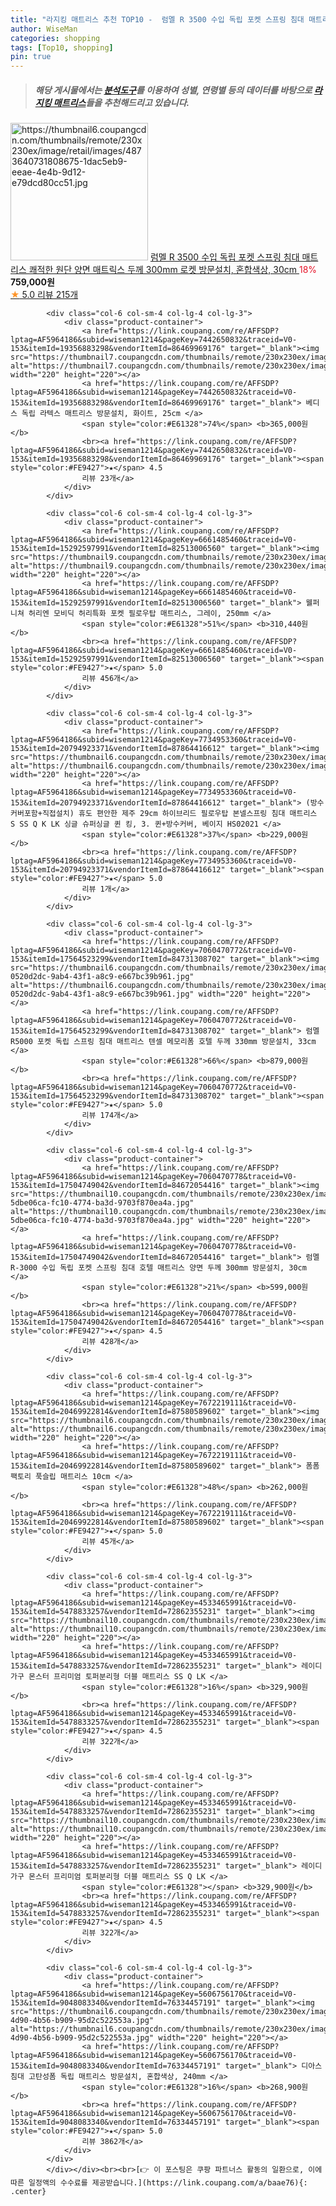 ```yaml
---
title: "라지킹 매트리스 추천 TOP10 -  럼멜 R 3500 수입 독립 포켓 스프링 침대 매트리스 쾌적한 원단 양면 매트릭스 두께 300mm 로켓 방문설치, 혼합색상"
author: WiseMan
categories: shopping
tags: [Top10, shopping]
pin: true
---
```


> ##### 해당 게시물에서는 [**분석도구**](https://itemscout.io/)를 이용하여 **성별**, **연령별** 등의 데이터를 바탕으로 [**라지킹 매트리스**](https://link.coupang.com/a/baae76)들을 추천해드리고 있습니다.
<div class="container"><div class="row">
            <div class="col-6 col-sm-4 col-lg-4 col-lg-3">
                <div class="product-container">
                    <a href="https://link.coupang.com/re/AFFSDP?lptag=AF5964186&subid=wiseman1214&pageKey=6990569994&traceid=V0-153&itemId=17108210018&vendorItemId=84281934473" target="_blank"><img src="https://thumbnail6.coupangcdn.com/thumbnails/remote/230x230ex/image/retail/images/4873640731808675-1dac5eb9-eeae-4e4b-9d12-e79dcd80cc51.jpg" alt="https://thumbnail6.coupangcdn.com/thumbnails/remote/230x230ex/image/retail/images/4873640731808675-1dac5eb9-eeae-4e4b-9d12-e79dcd80cc51.jpg" width="220" height="220"></a>
                    <a href="https://link.coupang.com/re/AFFSDP?lptag=AF5964186&subid=wiseman1214&pageKey=6990569994&traceid=V0-153&itemId=17108210018&vendorItemId=84281934473" target="_blank"> 럼멜 R 3500 수입 독립 포켓 스프링 침대 매트리스 쾌적한 원단 양면 매트릭스 두께 300mm 로켓 방문설치, 혼합색상, 30cm </a>
                    <span style="color:#E61328">18%</span> <b>759,000원</b>
                    <br><a href="https://link.coupang.com/re/AFFSDP?lptag=AF5964186&subid=wiseman1214&pageKey=6990569994&traceid=V0-153&itemId=17108210018&vendorItemId=84281934473" target="_blank"><span style="color:#FE9427">★</span> 5.0
                    리뷰 215개</a>
                </div>
            </div>
            
            <div class="col-6 col-sm-4 col-lg-4 col-lg-3">
                <div class="product-container">
                    <a href="https://link.coupang.com/re/AFFSDP?lptag=AF5964186&subid=wiseman1214&pageKey=7442650832&traceid=V0-153&itemId=19356883298&vendorItemId=86469969176" target="_blank"><img src="https://thumbnail7.coupangcdn.com/thumbnails/remote/230x230ex/image/rs_quotation_api/3kqysu6s/509b45849f784c7dad6dffd426a553a8.jpg" alt="https://thumbnail7.coupangcdn.com/thumbnails/remote/230x230ex/image/rs_quotation_api/3kqysu6s/509b45849f784c7dad6dffd426a553a8.jpg" width="220" height="220"></a>
                    <a href="https://link.coupang.com/re/AFFSDP?lptag=AF5964186&subid=wiseman1214&pageKey=7442650832&traceid=V0-153&itemId=19356883298&vendorItemId=86469969176" target="_blank"> 베디스 독립 라텍스 매트리스 방문설치, 화이트, 25cm </a>
                    <span style="color:#E61328">74%</span> <b>365,000원</b>
                    <br><a href="https://link.coupang.com/re/AFFSDP?lptag=AF5964186&subid=wiseman1214&pageKey=7442650832&traceid=V0-153&itemId=19356883298&vendorItemId=86469969176" target="_blank"><span style="color:#FE9427">★</span> 4.5
                    리뷰 23개</a>
                </div>
            </div>
            
            <div class="col-6 col-sm-4 col-lg-4 col-lg-3">
                <div class="product-container">
                    <a href="https://link.coupang.com/re/AFFSDP?lptag=AF5964186&subid=wiseman1214&pageKey=6661485460&traceid=V0-153&itemId=15292597991&vendorItemId=82513006560" target="_blank"><img src="https://thumbnail9.coupangcdn.com/thumbnails/remote/230x230ex/image/rs_quotation_api/gkyv9wxy/1933ca1332be46b1a0896588e96858c1.jpg" alt="https://thumbnail9.coupangcdn.com/thumbnails/remote/230x230ex/image/rs_quotation_api/gkyv9wxy/1933ca1332be46b1a0896588e96858c1.jpg" width="220" height="220"></a>
                    <a href="https://link.coupang.com/re/AFFSDP?lptag=AF5964186&subid=wiseman1214&pageKey=6661485460&traceid=V0-153&itemId=15292597991&vendorItemId=82513006560" target="_blank"> 웰퍼니쳐 허리엔 모비딕 허리특화 포켓 필로우탑 매트리스, 그레이, 250mm </a>
                    <span style="color:#E61328">51%</span> <b>310,440원</b>
                    <br><a href="https://link.coupang.com/re/AFFSDP?lptag=AF5964186&subid=wiseman1214&pageKey=6661485460&traceid=V0-153&itemId=15292597991&vendorItemId=82513006560" target="_blank"><span style="color:#FE9427">★</span> 5.0
                    리뷰 456개</a>
                </div>
            </div>
            
            <div class="col-6 col-sm-4 col-lg-4 col-lg-3">
                <div class="product-container">
                    <a href="https://link.coupang.com/re/AFFSDP?lptag=AF5964186&subid=wiseman1214&pageKey=7734953360&traceid=V0-153&itemId=20794923371&vendorItemId=87864416612" target="_blank"><img src="https://thumbnail6.coupangcdn.com/thumbnails/remote/230x230ex/image/vendor_inventory/811e/a470fa43153cad610028f8cccfde7acc141ca125374a9e280fe4b26c1b56.jpg" alt="https://thumbnail6.coupangcdn.com/thumbnails/remote/230x230ex/image/vendor_inventory/811e/a470fa43153cad610028f8cccfde7acc141ca125374a9e280fe4b26c1b56.jpg" width="220" height="220"></a>
                    <a href="https://link.coupang.com/re/AFFSDP?lptag=AF5964186&subid=wiseman1214&pageKey=7734953360&traceid=V0-153&itemId=20794923371&vendorItemId=87864416612" target="_blank"> (방수커버포함+직접설치) 휴도 편안한 제주 29cm 하이브리드 필로우탑 본넬스프링 침대 매트리스 S SS Q K LK 싱글 슈퍼싱글 퀸 킹, 3. 퀸+방수커버, 베이지 HS02021 </a>
                    <span style="color:#E61328">37%</span> <b>229,000원</b>
                    <br><a href="https://link.coupang.com/re/AFFSDP?lptag=AF5964186&subid=wiseman1214&pageKey=7734953360&traceid=V0-153&itemId=20794923371&vendorItemId=87864416612" target="_blank"><span style="color:#FE9427">★</span> 5.0
                    리뷰 1개</a>
                </div>
            </div>
            
            <div class="col-6 col-sm-4 col-lg-4 col-lg-3">
                <div class="product-container">
                    <a href="https://link.coupang.com/re/AFFSDP?lptag=AF5964186&subid=wiseman1214&pageKey=7060470772&traceid=V0-153&itemId=17564523299&vendorItemId=84731308702" target="_blank"><img src="https://thumbnail6.coupangcdn.com/thumbnails/remote/230x230ex/image/retail/images/3572118994063397-0520d2dc-9ab4-43f1-a8c9-e667bc39b961.jpg" alt="https://thumbnail6.coupangcdn.com/thumbnails/remote/230x230ex/image/retail/images/3572118994063397-0520d2dc-9ab4-43f1-a8c9-e667bc39b961.jpg" width="220" height="220"></a>
                    <a href="https://link.coupang.com/re/AFFSDP?lptag=AF5964186&subid=wiseman1214&pageKey=7060470772&traceid=V0-153&itemId=17564523299&vendorItemId=84731308702" target="_blank"> 럼멜 R5000 포켓 독립 스프링 침대 매트리스 텐셀 메모리폼 호텔 두께 330mm 방문설치, 33cm </a>
                    <span style="color:#E61328">66%</span> <b>879,000원</b>
                    <br><a href="https://link.coupang.com/re/AFFSDP?lptag=AF5964186&subid=wiseman1214&pageKey=7060470772&traceid=V0-153&itemId=17564523299&vendorItemId=84731308702" target="_blank"><span style="color:#FE9427">★</span> 5.0
                    리뷰 174개</a>
                </div>
            </div>
            
            <div class="col-6 col-sm-4 col-lg-4 col-lg-3">
                <div class="product-container">
                    <a href="https://link.coupang.com/re/AFFSDP?lptag=AF5964186&subid=wiseman1214&pageKey=7060470778&traceid=V0-153&itemId=17504749042&vendorItemId=84672054416" target="_blank"><img src="https://thumbnail10.coupangcdn.com/thumbnails/remote/230x230ex/image/retail/images/4445414323622979-5dbe06ca-fc10-4774-ba3d-9703f870ea4a.jpg" alt="https://thumbnail10.coupangcdn.com/thumbnails/remote/230x230ex/image/retail/images/4445414323622979-5dbe06ca-fc10-4774-ba3d-9703f870ea4a.jpg" width="220" height="220"></a>
                    <a href="https://link.coupang.com/re/AFFSDP?lptag=AF5964186&subid=wiseman1214&pageKey=7060470778&traceid=V0-153&itemId=17504749042&vendorItemId=84672054416" target="_blank"> 럼멜 R-3000 수입 독립 포켓 스프링 침대 호텔 매트리스 양면 두께 300mm 방문설치, 30cm </a>
                    <span style="color:#E61328">21%</span> <b>599,000원</b>
                    <br><a href="https://link.coupang.com/re/AFFSDP?lptag=AF5964186&subid=wiseman1214&pageKey=7060470778&traceid=V0-153&itemId=17504749042&vendorItemId=84672054416" target="_blank"><span style="color:#FE9427">★</span> 4.5
                    리뷰 428개</a>
                </div>
            </div>
            
            <div class="col-6 col-sm-4 col-lg-4 col-lg-3">
                <div class="product-container">
                    <a href="https://link.coupang.com/re/AFFSDP?lptag=AF5964186&subid=wiseman1214&pageKey=7672219111&traceid=V0-153&itemId=20469922814&vendorItemId=87580589602" target="_blank"><img src="https://thumbnail6.coupangcdn.com/thumbnails/remote/230x230ex/image/vendor_inventory/da91/4c30c521e85e73e3068d4516903f787ed2576329badd9d2f27b038c639f3.png" alt="https://thumbnail6.coupangcdn.com/thumbnails/remote/230x230ex/image/vendor_inventory/da91/4c30c521e85e73e3068d4516903f787ed2576329badd9d2f27b038c639f3.png" width="220" height="220"></a>
                    <a href="https://link.coupang.com/re/AFFSDP?lptag=AF5964186&subid=wiseman1214&pageKey=7672219111&traceid=V0-153&itemId=20469922814&vendorItemId=87580589602" target="_blank"> 폼폼팩토리 푹슬립 매트리스 10cm </a>
                    <span style="color:#E61328">48%</span> <b>262,000원</b>
                    <br><a href="https://link.coupang.com/re/AFFSDP?lptag=AF5964186&subid=wiseman1214&pageKey=7672219111&traceid=V0-153&itemId=20469922814&vendorItemId=87580589602" target="_blank"><span style="color:#FE9427">★</span> 5.0
                    리뷰 45개</a>
                </div>
            </div>
            
            <div class="col-6 col-sm-4 col-lg-4 col-lg-3">
                <div class="product-container">
                    <a href="https://link.coupang.com/re/AFFSDP?lptag=AF5964186&subid=wiseman1214&pageKey=4533465991&traceid=V0-153&itemId=5478833257&vendorItemId=72862355231" target="_blank"><img src="https://thumbnail10.coupangcdn.com/thumbnails/remote/230x230ex/image/vendor_inventory/548c/8bda1328eaa3af04f26fb719f3dbb1a184ccbf9d32400d37d0eb778cc1ba.jpg" alt="https://thumbnail10.coupangcdn.com/thumbnails/remote/230x230ex/image/vendor_inventory/548c/8bda1328eaa3af04f26fb719f3dbb1a184ccbf9d32400d37d0eb778cc1ba.jpg" width="220" height="220"></a>
                    <a href="https://link.coupang.com/re/AFFSDP?lptag=AF5964186&subid=wiseman1214&pageKey=4533465991&traceid=V0-153&itemId=5478833257&vendorItemId=72862355231" target="_blank"> 레이디가구 몬스터 프리미엄 토퍼분리형 더블 매트리스 SS Q LK </a>
                    <span style="color:#E61328">16%</span> <b>329,900원</b>
                    <br><a href="https://link.coupang.com/re/AFFSDP?lptag=AF5964186&subid=wiseman1214&pageKey=4533465991&traceid=V0-153&itemId=5478833257&vendorItemId=72862355231" target="_blank"><span style="color:#FE9427">★</span> 4.5
                    리뷰 322개</a>
                </div>
            </div>
            
            <div class="col-6 col-sm-4 col-lg-4 col-lg-3">
                <div class="product-container">
                    <a href="https://link.coupang.com/re/AFFSDP?lptag=AF5964186&subid=wiseman1214&pageKey=4533465991&traceid=V0-153&itemId=5478833257&vendorItemId=72862355231" target="_blank"><img src="https://thumbnail10.coupangcdn.com/thumbnails/remote/230x230ex/image/vendor_inventory/548c/8bda1328eaa3af04f26fb719f3dbb1a184ccbf9d32400d37d0eb778cc1ba.jpg" alt="https://thumbnail10.coupangcdn.com/thumbnails/remote/230x230ex/image/vendor_inventory/548c/8bda1328eaa3af04f26fb719f3dbb1a184ccbf9d32400d37d0eb778cc1ba.jpg" width="220" height="220"></a>
                    <a href="https://link.coupang.com/re/AFFSDP?lptag=AF5964186&subid=wiseman1214&pageKey=4533465991&traceid=V0-153&itemId=5478833257&vendorItemId=72862355231" target="_blank"> 레이디가구 몬스터 프리미엄 토퍼분리형 더블 매트리스 SS Q LK </a>
                    <span style="color:#E61328"></span> <b>329,900원</b>
                    <br><a href="https://link.coupang.com/re/AFFSDP?lptag=AF5964186&subid=wiseman1214&pageKey=4533465991&traceid=V0-153&itemId=5478833257&vendorItemId=72862355231" target="_blank"><span style="color:#FE9427">★</span> 4.5
                    리뷰 322개</a>
                </div>
            </div>
            
            <div class="col-6 col-sm-4 col-lg-4 col-lg-3">
                <div class="product-container">
                    <a href="https://link.coupang.com/re/AFFSDP?lptag=AF5964186&subid=wiseman1214&pageKey=5606756170&traceid=V0-153&itemId=9048083340&vendorItemId=76334457191" target="_blank"><img src="https://thumbnail6.coupangcdn.com/thumbnails/remote/230x230ex/image/retail/images/2021/06/01/11/0/7516d23a-4d90-4b56-b909-95d2c522553a.jpg" alt="https://thumbnail6.coupangcdn.com/thumbnails/remote/230x230ex/image/retail/images/2021/06/01/11/0/7516d23a-4d90-4b56-b909-95d2c522553a.jpg" width="220" height="220"></a>
                    <a href="https://link.coupang.com/re/AFFSDP?lptag=AF5964186&subid=wiseman1214&pageKey=5606756170&traceid=V0-153&itemId=9048083340&vendorItemId=76334457191" target="_blank"> 디아스침대 고탄성폼 독립 매트리스 방문설치, 혼합색상, 240mm </a>
                    <span style="color:#E61328">16%</span> <b>268,900원</b>
                    <br><a href="https://link.coupang.com/re/AFFSDP?lptag=AF5964186&subid=wiseman1214&pageKey=5606756170&traceid=V0-153&itemId=9048083340&vendorItemId=76334457191" target="_blank"><span style="color:#FE9427">★</span> 5.0
                    리뷰 3862개</a>
                </div>
            </div>
            </div></div><br><br>[👉 이 포스팅은 쿠팡 파트너스 활동의 일환으로, 이에 따른 일정액의 수수료를 제공받습니다.](https://link.coupang.com/a/baae76){: .center}